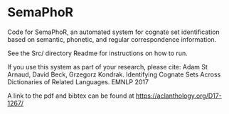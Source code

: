 # SemaPhoR
Code for SemaPhoR, an automated system for cognate set identification based on semantic, phonetic, and regular correspondence information.

See the Src/ directory Readme for instructions on how to run.

If you use this system as part of your research, please cite:
Adam St Arnaud, David Beck, Grzegorz Kondrak. Identifying Cognate Sets Across Dictionaries of Related Languages. EMNLP 2017

A link to the pdf and bibtex can be found at https://aclanthology.org/D17-1267/
